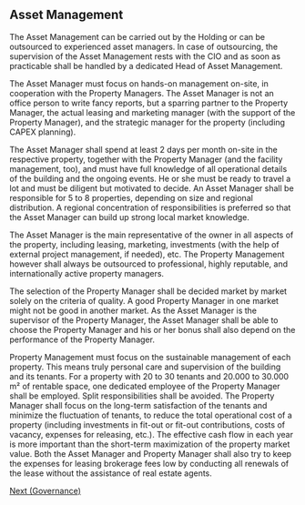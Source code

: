## Asset Management
The Asset Management can be carried out by the Holding or can be outsourced to experienced asset managers. In case of outsourcing, the supervision of the Asset Management rests with the CIO and as soon as practicable shall be handled by a dedicated Head of Asset Management. 

The Asset Manager must focus on hands-on management on-site, in cooperation with the Property Managers. The Asset Manager is not an office person to write fancy reports, but a sparring partner to the Property Manager, the actual leasing and marketing manager (with the support of the Property Manager), and the strategic manager for the property (including CAPEX planning).

The Asset Manager shall spend at least 2 days per month on-site in the respective property, together with the Property Manager (and the facility management, too), and must have full knowledge of all operational details of the building and the ongoing events. He or she must be ready to travel a lot and must be diligent but motivated to decide. An Asset Manager shall be responsible for 5 to 8 properties, depending on size and regional distribution. A regional concentration of responsibilities is preferred so that the Asset Manager can build up strong local market knowledge. 

The Asset Manager is the main representative of the owner in all aspects of the property, including leasing, marketing, investments (with the help of external project management, if needed), etc. The Property Management however shall always be outsourced to professional, highly reputable, and internationally active property managers.

The selection of the Property Manager shall be decided market by market solely on the criteria of quality. A good Property Manager in one market might not be good in another market. As the Asset Manager is the supervisor of the Property Manager, the Asset Manager shall be able to choose the Property Manager and his or her bonus shall also depend on the performance of the Property Manager. 

Property Management must focus on the sustainable management of each property. This means truly personal care and supervision of the building and its tenants. For a property with 20 to 30 tenants and 20.000 to 30.000 m² of rentable space, one dedicated employee of the Property Manager shall be employed. Split responsibilities shall be avoided. The Property Manager shall focus on the long-term satisfaction of the tenants and minimize the fluctuation of tenants, to reduce the total operational cost of a property (including investments in fit-out or fit-out contributions, costs of vacancy, expenses for releasing, etc.). The effective cash flow in each year is more important than the short-term maximization of the property market value. Both the Asset Manager and Property Manager shall also try to keep the expenses for leasing brokerage fees low by conducting all renewals of the lease without the assistance of real estate agents.

[Next (Governance)](/asset/real/governance.md)